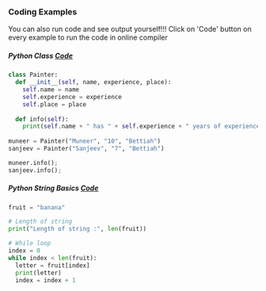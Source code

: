### Coding Examples
You can also run code and see output yourself!!!
Click on 'Code' button on every example to run the code in online compiler

##### Python Class [Code](https://onecompiler.com/python/3y7h2hufs)  
```python
class Painter:
  def __init__(self, name, experience, place):
    self.name = name
    self.experience = experience
    self.place = place
    
  def info(self):
    print(self.name + " has " + self.experience + " years of experience and lives in " + self.place)
    
muneer = Painter("Muneer", "10", "Bettiah")
sanjeev = Painter("Sanjeev", "7", "Bettiah")

muneer.info();
sanjeev.info();
```

##### Python String Basics [Code](https://onecompiler.com/python/3y7c5jc9q)
```python
fruit = "banana"

# Length of string
print("Length of string :", len(fruit))

# While loop
index = 0
while index < len(fruit):
  letter = fruit[index]
  print(letter)
  index = index + 1

```